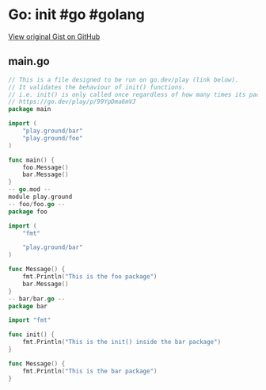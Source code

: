 # Go: init #go #golang

[View original Gist on GitHub](https://gist.github.com/Integralist/4fcf0a313ffdbda99c59931b1142e8bb)

## main.go

```go
// This is a file designed to be run on go.dev/play (link below).
// It validates the behaviour of init() functions.
// i.e. init() is only called once regardless of how many times its package is imported.
// https://go.dev/play/p/99YpDma6mVJ
package main

import (
	"play.ground/bar"
	"play.ground/foo"
)

func main() {
	foo.Message()
	bar.Message()
}
-- go.mod --
module play.ground
-- foo/foo.go --
package foo

import (
	"fmt"

	"play.ground/bar"
)

func Message() {
	fmt.Println("This is the foo package")
	bar.Message()
}
-- bar/bar.go --
package bar

import "fmt"

func init() {
	fmt.Println("This is the init() inside the bar package")
}

func Message() {
	fmt.Println("This is the bar package")
}
```

